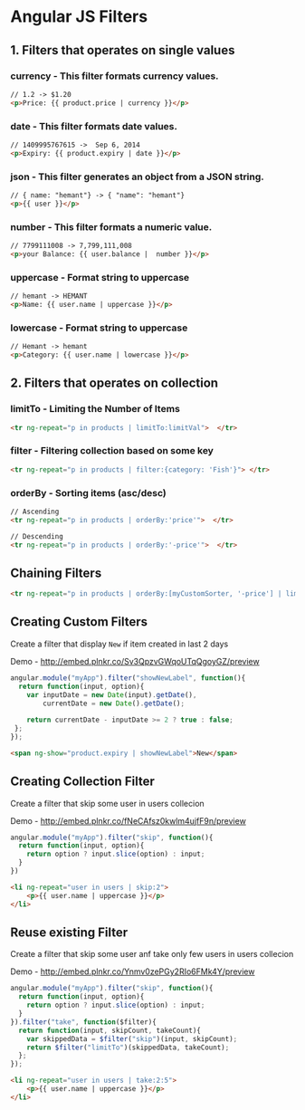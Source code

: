 # Angular JS Filters

## 1. Filters that operates on single values

### currency - This filter formats currency values.

```html
// 1.2 -> $1.20
<p>Price: {{ product.price | currency }}</p>
```
### date - This filter formats date values.

```html
// 1409995767615 ->  Sep 6, 2014
<p>Expiry: {{ product.expiry | date }}</p>
```

### json - This filter generates an object from a JSON string.

```html
// { name: "hemant"} -> { "name": "hemant"}
<p>{{ user }}</p> 
```

### number - This filter formats a numeric value.

```html
// 7799111008 -> 7,799,111,008
<p>your Balance: {{ user.balance |  number }}</p>
```
### uppercase - Format string to uppercase

```html
// hemant -> HEMANT
<p>Name: {{ user.name | uppercase }}</p>
```
### lowercase - Format string to uppercase

```html
// Hemant -> hemant
<p>Category: {{ user.name | lowercase }}</p>
```

## 2. Filters that operates on collection

### limitTo - Limiting the Number of Items

```html
<tr ng-repeat="p in products | limitTo:limitVal">  </tr>
```

### filter - Filtering collection based on some key

```html
<tr ng-repeat="p in products | filter:{category: 'Fish'}"> </tr>
```

### orderBy - Sorting items (asc/desc)

```html
// Ascending
<tr ng-repeat="p in products | orderBy:'price'">  </tr>

// Descending
<tr ng-repeat="p in products | orderBy:'-price'">  </tr>
```

## Chaining Filters

```html
<tr ng-repeat="p in products | orderBy:[myCustomSorter, '-price'] | limitTo: 5">  </tr>
```

## Creating Custom Filters

Create a filter that display `New` if item created in last 2 days 

Demo - http://embed.plnkr.co/Sv3QpzvGWqoUTqQgoyGZ/preview

```javascript
angular.module("myApp").filter("showNewLabel", function(){
  return function(input, option){
    var inputDate = new Date(input).getDate(),
        currentDate = new Date().getDate();
    
    return currentDate - inputDate >= 2 ? true : false; 
 };
});
```

```html
<span ng-show="product.expiry | showNewLabel">New</span>
```

## Creating Collection Filter

Create a filter that skip some user in users collecion

Demo - http://embed.plnkr.co/fNeCAfsz0kwlm4ujfF9n/preview

```javascript
angular.module("myApp").filter("skip", function(){
  return function(input, option){
    return option ? input.slice(option) : input;
  }
})
```

```html
<li ng-repeat="user in users | skip:2">
	<p>{{ user.name | uppercase }}</p>
</li>
```

## Reuse existing Filter

Create a filter that skip some user anf take only few users in users collecion

Demo - http://embed.plnkr.co/Ynmv0zePGy2RIo6FMk4Y/preview

```javascript
angular.module("myApp").filter("skip", function(){
  return function(input, option){
    return option ? input.slice(option) : input;
  }
}).filter("take", function($filter){
  return function(input, skipCount, takeCount){
    var skippedData = $filter("skip")(input, skipCount);
    return $filter("limitTo")(skippedData, takeCount);
  };
});
```

```html
<li ng-repeat="user in users | take:2:5">
	<p>{{ user.name | uppercase }}</p>
</li>
```

